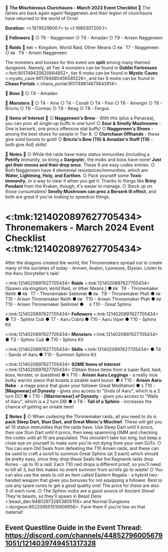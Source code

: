 🍄 **__The Mischievous Clurichauns - March 2023 Event Checklist__** 🍄
The fairies are back again again! Naggeneen and their legion of clurichauns have returned to the world of Orna! 

**Duration:** <t:1679529600:f> to <t:1680307200:f>

🍄 **__Followers__** 🍄
○ T6 - Naggeneen
○ T8 - Amadan
○ T9 - Arisen Naggeneen

🍄 **__Raids__** 🍄
`KWO` = Kingdom, World Raid, Other Means
○ `KW ` T7 - Naggeneen
○ `KW ` T9 - Arisen Naggeneen

The monsters and bosses for this event are **split** among many themed dungeons. Namely, all Tier 4 monsters can be found in **Goblin Fortresses** <:fort:901749420620664852>, tier 6 mobs can be found in **Mystic Caves** <:mystic_cave:901749480456585226>, and tier 8 mobs can be found in **Chaos Portals** <:chaos_portal:901749614875643914>.

🍄 **__Boss__** 🍄
○ T8 - Amadan

🍄 **__Monsters__** 🍄
○ T4 - Aine
○ T4 - Conall
○ T4 - Finn
○ T6 - Amergin
○ T6 - Bricriu
○ T6 - Cormac
○ T8 - Beag
○ T8 - Fergus

🍄 **__Items of Interest__** 🍄
○ **Naggeneen's Brew** - With this (plus a Panacea), you can proc all single-up buffs in one turn!
○ **Sour & Smelly Mushrooms** - One is berserk, one procs offensive stat buffs!
○ **Naggeneen's Shoes** - among the best shoes for people in Tier 8.
○ **Clurichaun Offhands** - these give solid boosts to gold! 
○ **Bricriu's Bow (T6) & Amadan's Staff (T8)** - both give AoE skills!

📘 **__Notes__** 📘
○ While the raids have many status immunities (including a **Petrify** immunity, so bring a **Gargoyle**), the mobs and boss have none! **Just get their moves and their drop once**. These 9 are easy codex entries.
○ Both Naggeneen have 4 elemental resistances/immunities, which are **Water, Lightning, Holy, and Earthen**. 
○ Pack yourself some **Toxic immunity**, or a way to clear it when you get it. Thanks to things like **Briny Pendant** from the Kraken, though, it's easier to manage.
○ Stock up on those consumables! **Smelly Mushroom can proc a Berserk III effect**, and both are great if you're looking to speedrun things.


# <:tmk:1214020897627705434> __Thronemakers - March 2024 Event Checklist__ <:tmk:1214020897627705434> 
After the dragons created the world, the Thronemakers spread out to create many of the societies of today - Annwn, Avalon, Lyonesse, Elysian. Listen to the Aaru Storyteller's tale!

<:tmk:1214020897627705434> **__Raids__** <:tmk:1214020897627705434>
(Spawn via `K`ingdom, `W`orld Raid, or `O`ther Means.)
● `KW ` T6 - Thronemaker Neith
● `KW ` T7 - Thronemaker Sekhmet
● `KW ` T8 - Thronemaker Ptah
● `KW ` T10 - Arisen Thronemaker Neith
● `KW ` T10 - Arisen Thronemaker Ptah
● `KW ` T10 - Arisen Thronemaker Sekhmet
● `  O` T10 - Great Sphinx

<:tmk:1214020897627705434>  **__Followers__** <:tmk:1214020897627705434>
● T3 - Sphinx Cub 
● T7 - Aaru Cobra
● T10 - Aaru Viper
● T10 - Sphinx Kit

<:tmk:1214020897627705434> **__Monsters__** <:tmk:1214020897627705434>
● T3 - Sphinx Cub
● T10 - Sphinx Kit

<:tmk:1214020897627705434> **__Skills__** <:tmk:1214020897627705434>
● T4 - Sands of Aaru
● T10 - Summon Sphinx Kit

<:tmk:1214020897627705434> **__SOME Items of Interest__** <:tmk:1214020897627705434>
(Obtain these items from a `S`uper Raid, `R`aid,  `B`oss, `M`onster, or `Q`uestline)
● `R` T10 - **Arisen Aaru Leggings** - a really nice bulky warrior piece that boasts a sizable ward boost.
● `R` T10 - **Arisen Aaru Robe** - a mage piece that gives your follower Great Meditation!
● `S` T10 - **[Magewear] of Dynasty** - gives you access to "Gods of Aaru", which is a 2 turn DC!
● `S` T10 - **[Warriorwear] of Dynasty** - gives you access to "Walls of Aaru", which is a 2 turn DB!
● `Q` T8 - **Tail of a Sphinx** - increases the chance of getting an ornate item!

📘 **__Notes__** 📘
○ When codexing the Thronemaker raids, all you need to do is **pack Sleep Dart, Stun Dart, and Great Mimic's Mischief**. These will get you all 10 status immunities that the raids have. Use Sleep Dart until it procs, then use Stun Dart until it procs, then keep spamming GMM and checking the codex until all 10 are populated. This shouldn't take too long, but keep a close eye on yourself to make sure you're not dying from your own DoTs.
○ You can earn Old Seals from defeating the T10 Arisen raids, and these can be used to craft a scroll to summon Great Sphinx (at 3 each) which should be pretty easy, since they drop these Seals like the Ragnarok raids drop Runes - up to 10 a raid. Each T10 raid drops a different proof, so you'll need to kill all 3, but this makes no event summon from scrolls go to waste!
○ You can also use the seals to roll an item called Eastern Regalia - a hybrid two-handed weapon that gives you bonuses for not equipping a follower. Best to use any spare runes to get a good quality one! The price for these are also 3 of each rune.
○ The Sphinx mobs are a good source of Ancient Stone! They're beasts, so they'll spawn in Beast Dens <:beast_den:948029732853805156> and Normal Dungeons <:dungeon:852209561510608956>. Farm them if you're low on that material!

## Event Questline Guide in the Event Thread: https://discord.com/channels/448527960056791051/1214039749451317328